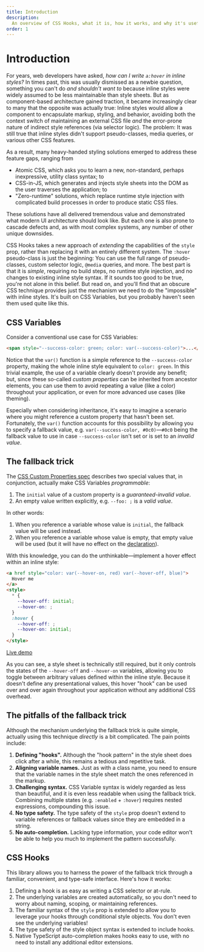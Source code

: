 ```yaml
---
title: Introduction
description:
  An overview of CSS Hooks, what it is, how it works, and why it's useful.
order: 1
---
```


# Introduction

For years, web developers have asked, _how can I write `a:hover` in inline
styles?_ In times past, this was usually dismissed as a newbie question,
something you can't do _and shouldn't want to_ because inline styles were widely
assumed to be less maintainable than style sheets. But as component-based
architecture gained traction, it became increasingly clear to many that the
opposite was actually true: Inline styles would allow a component to encapsulate
markup, styling, and behavior, avoiding both the context switch of maintaining
an external CSS file _and_ the error-prone nature of indirect style references
(via selector logic). The problem: It was still true that inline styles didn't
support pseudo-classes, media queries, or various other CSS features.

As a result, many heavy-handed styling solutions emerged to address these
feature gaps, ranging from

- Atomic CSS, which asks you to learn a new, non-standard, perhaps inexpressive,
  utility class syntax; to
- CSS-in-JS, which generates and injects style sheets into the DOM as the user
  traverses the application; to
- "Zero-runtime" solutions, which replace runtime style injection with
  complicated build processes in order to produce static CSS files.

These solutions have all delivered tremendous value and demonstrated what modern
UI architecture should look like. But each one is also prone to cascade defects
and, as with most complex systems, any number of other unique downsides.

CSS Hooks takes a new approach of _extending_ the capabilities of the `style`
prop, rather than replacing it with an entirely different system. The `:hover`
pseudo-class is just the beginning: You can use the full range of
pseudo-classes, custom selector logic, `@media` queries, and more. The best part
is that it is _simple_, requiring no build steps, no runtime style injection,
and no changes to existing inline style syntax. If it sounds too good to be
true, you're not alone in this belief. But read on, and you'll find that an
obscure CSS technique provides just the mechanism we need to do the "impossible"
with inline styles. It's built on CSS Variables, but you probably haven't seen
them used quite like this.

## CSS Variables

Consider a conventional use case for CSS Variables:

```html
<span style="--success-color: green; color: var(--success-color)">...</span>
```

Notice that the `var()` function is a simple reference to the `--success-color`
property, making the whole inline style equivalent to `color: green`. In this
trivial example, the use of a variable clearly doesn't provide any benefit; but,
since these so-called _custom properties_ can be inherited from ancestor
elements, you can use them to avoid repeating a value (like a color) throughout
your application, or even for more advanced use cases (like theming).

Especially when considering inheritance, it's easy to imagine a scenario where
you might reference a custom property that hasn't been set. Fortunately, the
`var()` function accounts for this possibility by allowing you to specify a
fallback value, e.g. `var(--success-color, #0c0)`—`#0c0` being the fallback
value to use in case `--success-color` isn't set or is set to an _invalid
value_.

## The fallback trick

The
[CSS Custom Properties spec](https://www.w3.org/TR/css-variables/#guaranteed-invalid)
describes two special values that, in conjunction, actually make CSS Variables
_programmable_:

1. The `initial` value of a custom property is a _guaranteed-invalid value_.
2. An empty value written explicitly, e.g. `--foo: ;` is a _valid value_.

In other words:

1. When you reference a variable whose value is `initial`, the fallback value
   will be used instead.
2. When you reference a variable whose value is empty, that empty value will be
   used (but it will have no effect on the
   [declaration](https://developer.mozilla.org/en-US/docs/Web/CSS/Syntax#css_declarations)).

With this knowledge, you can do the unthinkable—implement a hover effect within
an inline style:

```html
<a href style="color: var(--hover-on, red) var(--hover-off, blue)">
  Hover me
</a>
<style>
  * {
    --hover-off: initial;
    --hover-on: ;
  }
  :hover {
    --hover-off: ;
    --hover-on: initial;
  }
</style>
```

[Live demo](https://htmlpreview.github.io/?https://github.com/css-hooks/css-hooks/blob/v2/docs/introduction/demo.html)

As you can see, a style sheet is technically still required, but it only
controls the states of the `--hover-off` and `--hover-on` variables, allowing
you to toggle between arbitrary values defined within the inline style. Because
it doesn't define any presentational values, this hover "hook" can be used over
and over again throughout your application without any additional CSS overhead.

## The pitfalls of the fallback trick

Although the mechanism underlying the fallback trick is quite simple, actually
using this technique _directly_ is a bit complicated. The pain points include:

1. **Defining "hooks".** Although the "hook pattern" in the style sheet does
   click after a while, this remains a tedious and repetitive task.
1. **Aligning variable names.** Just as with a class name, you need to ensure
   that the variable names in the style sheet match the ones referenced in the
   markup.
1. **Challenging syntax.** CSS Variable syntax is widely regarded as less than
   beautiful, and it is even less readable when using the fallback trick.
   Combining multiple states (e.g. `:enabled` + `:hover`) requires nested
   expressions, compounding this issue.
1. **No type safety.** The type safety of the `style` prop doesn't extend to
   variable references or fallback values since they are embedded in a string.
1. **No auto-completion.** Lacking type information, your code editor won't be
   able to help you much to implement the pattern successfully.

## CSS Hooks

This library allows you to harness the power of the fallback trick through a
familiar, convenient, and type-safe interface. Here's how it works:

1. Defining a hook is as easy as writing a CSS selector or at-rule.
1. The underlying variables are created automatically, so you don't need to
   worry about naming, scoping, or maintaining references.
1. The familiar syntax of the `style` prop is extended to allow you to leverage
   your hooks through conditional style objects. You don't even see the
   underlying variables!
1. The type safety of the style object syntax is extended to include hooks.
1. Native TypeScript auto-completion makes hooks easy to use, with no need to
   install any additional editor extensions.
